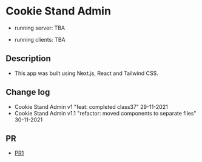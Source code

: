 # Cookie Stand Admin

- running server: TBA

- running clients: TBA

## Description

- This app was built using Next.js, React and Tailwind CSS.

## Change log

- Cookie Stand Admin v1 "feat: completed class37" 29-11-2021
- Cookie Stand Admin v1.1 "refactor: moved components to separate files" 30-11-2021

## PR

- [PR1](https://github.com/Moha-AlHanbali/cookie-stand-admin/pull/1)
